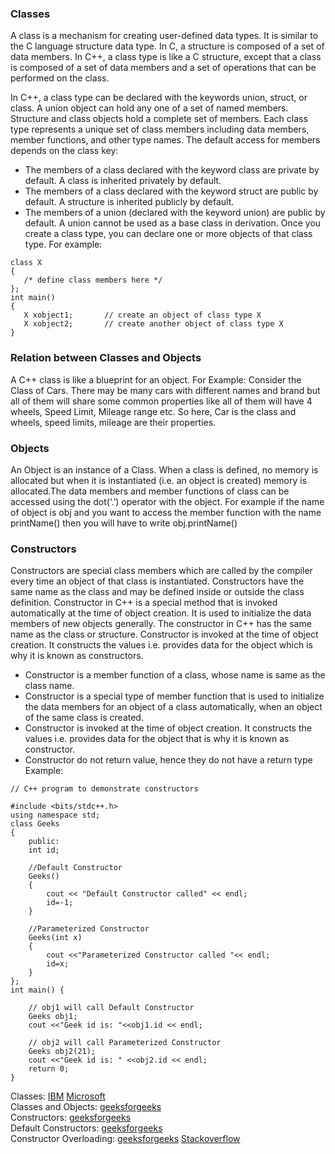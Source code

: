 ### Classes
A class is a mechanism for creating user-defined data types. It is similar to the C language structure data type. In C, a structure is composed of a set of data members. In C++, a class type is like a C structure, except that a class is composed of a set of data members and a set of operations that can be performed on the class.                    

In C++, a class type can be declared with the keywords union, struct, or class. A union object can hold any one of a set of named members. Structure and class objects hold a complete set of members. Each class type represents a unique set of class members including data members, member functions, and other type names. The default access for members depends on the class key:
- The members of a class declared with the keyword class are private by default. A class is inherited privately by default.
- The members of a class declared with the keyword struct are public by default. A structure is inherited publicly by default.
- The members of a union (declared with the keyword union) are public by default. A union cannot be used as a base class in derivation.
Once you create a class type, you can declare one or more objects of that class type. For example:
```
class X
{
   /* define class members here */
};
int main()
{
   X xobject1;       // create an object of class type X
   X xobject2;       // create another object of class type X
}
```
### Relation between Classes and Objects
A C++ class is like a blueprint for an object. For Example: Consider the Class of Cars. There may be many cars with different names and brand but all of them will share some common properties like all of them will have 4 wheels, Speed Limit, Mileage range etc. So here, Car is the class and wheels, speed limits, mileage are their properties.                             

### Objects 
An Object is an instance of a Class. When a class is defined, no memory is allocated but when it is instantiated (i.e. an object is created) memory is allocated.The data members and member functions of class can be accessed using the dot(‘.’) operator with the object. For example if the name of object is obj and you want to access the member function with the name printName() then you will have to write obj.printName()

### Constructors
Constructors are special class members which are called by the compiler every time an object of that class is instantiated. Constructors have the same name as the class and may be defined inside or outside the class definition. Constructor in C++ is a special method that is invoked automatically at the time of object creation. It is used to initialize the data members of new objects generally. The constructor in C++ has the same name as the class or structure. Constructor is invoked at the time of object creation. It constructs the values i.e. provides data for the object which is why it is known as constructors.

- Constructor is a member function of a class, whose name is same as the class name.
- Constructor is a special type of member function that is used to initialize the data members for an object of a class automatically, when an object of the same class is created.
- Constructor is invoked at the time of object creation. It constructs the values i.e. provides data for the object that is why it is known as constructor.
- Constructor do not return value, hence they do not have a return type
Example:
```
// C++ program to demonstrate constructors

#include <bits/stdc++.h>
using namespace std;
class Geeks
{
	public:
	int id;
	
	//Default Constructor
	Geeks()
	{
		cout << "Default Constructor called" << endl;
		id=-1;
	}
	
	//Parameterized Constructor
	Geeks(int x)
	{
		cout <<"Parameterized Constructor called "<< endl;
		id=x;
	}
};
int main() {
	
	// obj1 will call Default Constructor
	Geeks obj1;
	cout <<"Geek id is: "<<obj1.id << endl;
	
	// obj2 will call Parameterized Constructor
	Geeks obj2(21);
	cout <<"Geek id is: " <<obj2.id << endl;
	return 0;
}
```
Classes: [IBM](https://www.ibm.com/docs/en/i/7.4?topic=reference-classes-c-only)  [Microsoft](https://learn.microsoft.com/en-us/cpp/cpp/class-cpp?view=msvc-170)            
Classes and Objects: [geeksforgeeks](https://www.geeksforgeeks.org/c-classes-and-objects/)                    
Constructors: [geeksforgeeks](https://www.geeksforgeeks.org/constructors-c/)                     
Default Constructors: [geeksforgeeks](https://www.geeksforgeeks.org/constructors-c/)                
Constructor Overloading: [geeksforgeeks](https://www.geeksforgeeks.org/constructor-overloading-c/) [Stackoverflow](https://stackoverflow.com/questions/7330296/constructor-overloading-in-c)            

